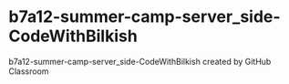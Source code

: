 # b7a12-summer-camp-server_side-CodeWithBilkish
b7a12-summer-camp-server_side-CodeWithBilkish created by GitHub Classroom
